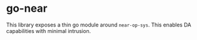 # go-near

This library exposes a thin go module around `near-op-sys`. This enables DA capabilities with minimal intrusion.

